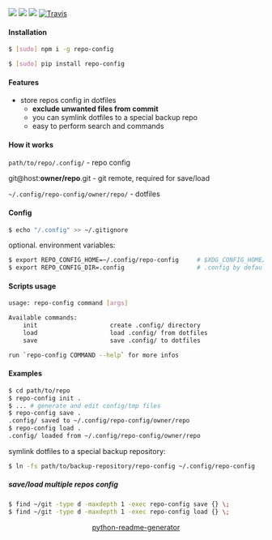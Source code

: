 <!--
https://pypi.org/project/readme-generator/
https://pypi.org/project/python-readme-generator/
-->

[![](https://img.shields.io/badge/OS-Unix-blue.svg?longCache=True)]()
[![](https://img.shields.io/pypi/v/repo-config.svg?maxAge=3600)](https://pypi.org/project/repo-config/)
[![](https://img.shields.io/npm/v/repo-config.svg?maxAge=3600)](https://www.npmjs.com/package/repo-config)
[![Travis](https://api.travis-ci.org/looking-for-a-job/repo-config.svg?branch=master)](https://travis-ci.org/looking-for-a-job/repo-config/)

#### Installation
```bash
$ [sudo] npm i -g repo-config
```
```bash
$ [sudo] pip install repo-config
```

#### Features
+   store repos config in dotfiles
    +   **exclude unwanted files from commit**
    +   you can symlink dotfiles to a special backup repo
    +   easy to perform search and commands

#### How it works
`path/to/repo/.config/` - repo config

git@host:**owner/repo**.git - git remote, required for save/load

`~/.config/repo-config/owner/repo/` - dotfiles

#### Config
```bash
$ echo "/.config" >> ~/.gitignore
```

optional. environment variables:
```bash
$ export REPO_CONFIG_HOME=~/.config/repo-config     # $XDG_CONFIG_HOME/repo-config by default
$ export REPO_CONFIG_DIR=.config                    # .config by default
```

#### Scripts usage
```bash
usage: repo-config command [args]

Available commands:
    init                    create .config/ directory
    load                    load .config/ from dotfiles
    save                    save .config/ to dotfiles

run `repo-config COMMAND --help` for more infos
```

#### Examples
```bash
$ cd path/to/repo
$ repo-config init .
$ ... # generate and edit config/tmp files
$ repo-config save .
.config/ saved to ~/.config/repo-config/owner/repo
$ repo-config load .
.config/ loaded from ~/.config/repo-config/owner/repo
```


symlink dotfiles to a special backup repository:

```bash
$ ln -fs path/to/backup-repository/repo-config ~/.config/repo-config
```

##### save/load multiple repos config
```bash
$ find ~/git -type d -maxdepth 1 -exec repo-config save {} \;
$ find ~/git -type d -maxdepth 1 -exec repo-config load {} \;
```

<p align="center">
    <a href="https://pypi.org/project/python-readme-generator/">python-readme-generator</a>
</p>